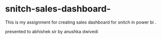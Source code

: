 # snitch-sales-dashboard-
This is my assignment for creating sales dashboard for snitch in power bi .


presented to abhishek sir 
by anushka dwivedi
